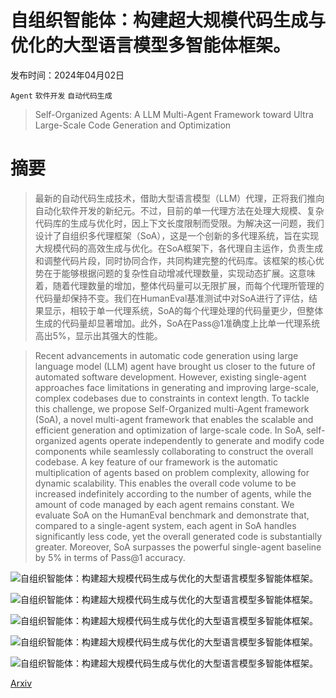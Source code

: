 # 自组织智能体：构建超大规模代码生成与优化的大型语言模型多智能体框架。

发布时间：2024年04月02日

`Agent` `软件开发` `自动代码生成`

> Self-Organized Agents: A LLM Multi-Agent Framework toward Ultra Large-Scale Code Generation and Optimization

# 摘要

> 最新的自动代码生成技术，借助大型语言模型（LLM）代理，正将我们推向自动化软件开发的新纪元。不过，目前的单一代理方法在处理大规模、复杂代码库的生成与优化时，因上下文长度限制而受限。为解决这一问题，我们设计了自组织多代理框架（SoA），这是一个创新的多代理系统，旨在实现大规模代码的高效生成与优化。在SoA框架下，各代理自主运作，负责生成和调整代码片段，同时协同合作，共同构建完整的代码库。该框架的核心优势在于能够根据问题的复杂性自动增减代理数量，实现动态扩展。这意味着，随着代理数量的增加，整体代码量可以无限扩展，而每个代理所管理的代码量却保持不变。我们在HumanEval基准测试中对SoA进行了评估，结果显示，相较于单一代理系统，SoA的每个代理处理的代码量更少，但整体生成的代码量却显著增加。此外，SoA在Pass@1准确度上比单一代理系统高出5%，显示出其强大的性能。

> Recent advancements in automatic code generation using large language model (LLM) agent have brought us closer to the future of automated software development. However, existing single-agent approaches face limitations in generating and improving large-scale, complex codebases due to constraints in context length. To tackle this challenge, we propose Self-Organized multi-Agent framework (SoA), a novel multi-agent framework that enables the scalable and efficient generation and optimization of large-scale code. In SoA, self-organized agents operate independently to generate and modify code components while seamlessly collaborating to construct the overall codebase. A key feature of our framework is the automatic multiplication of agents based on problem complexity, allowing for dynamic scalability. This enables the overall code volume to be increased indefinitely according to the number of agents, while the amount of code managed by each agent remains constant. We evaluate SoA on the HumanEval benchmark and demonstrate that, compared to a single-agent system, each agent in SoA handles significantly less code, yet the overall generated code is substantially greater. Moreover, SoA surpasses the powerful single-agent baseline by 5% in terms of Pass@1 accuracy.

![自组织智能体：构建超大规模代码生成与优化的大型语言模型多智能体框架。](../../../paper_images/2404.02183/x1.png)

![自组织智能体：构建超大规模代码生成与优化的大型语言模型多智能体框架。](../../../paper_images/2404.02183/x2.png)

![自组织智能体：构建超大规模代码生成与优化的大型语言模型多智能体框架。](../../../paper_images/2404.02183/x3.png)

![自组织智能体：构建超大规模代码生成与优化的大型语言模型多智能体框架。](../../../paper_images/2404.02183/x4.png)

![自组织智能体：构建超大规模代码生成与优化的大型语言模型多智能体框架。](../../../paper_images/2404.02183/x5.png)

[Arxiv](https://arxiv.org/abs/2404.02183)